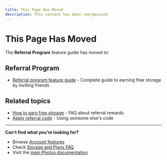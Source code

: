 ```yaml
---
title: This Page Has Moved
description: This content has been reorganized
---
```


# This Page Has Moved

The **Referral Program** feature guide has moved to:

## Referral Program

- [Referral program feature guide](/photos/features/account/referral-program/) - Complete guide to earning free storage by inviting friends

## Related topics

- [How to earn free storage](/photos/faq/storage-and-plans#referral-storage) - FAQ about referral rewards
- [Apply referral code](/photos/faq/storage-and-plans#apply-referral-code) - Using someone else's code

---

**Can't find what you're looking for?**

- Browse [Account features](/photos/features/account/family-plans)
- Check [Storage and Plans FAQ](/photos/faq/storage-and-plans)
- Visit the [main Photos documentation](/photos/)
